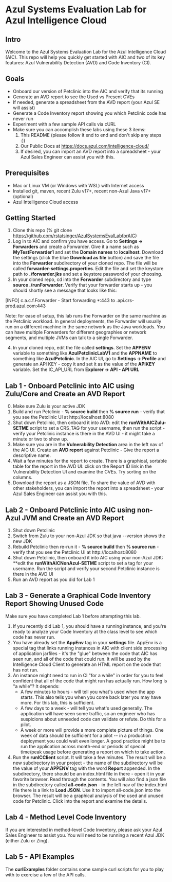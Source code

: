 # Azul Systems Evaluation Lab for Azul Intelligence Cloud

## Intro

Welcome to the Azul Systems Evaluation Lab for the Azul Intelligence Cloud (AIC). This repo will help you quickly get started with AIC and two of its key features: Azul Vulnerability Detection (AVD) and Code Inventory (CI).

## Goals

- Onboard our version of Petclinic into the AIC and verify that its running
- Generate an AVD report to see the Used vs Present CVEs
- If needed, generate a spreadsheet from the AVD report (your Azul SE will assist)
- Generate a Code Inventory report showing you which Petclinic code has never run
- Experiment with a few sample API calls via cURL
- Make sure you can accomplish these labs using these 3 items:
    1. This README (please follow it end to end and don't skip any steps :))
    2. Our Public Docs at https://docs.azul.com/intelligence-cloud/
    3. If desired, you can import an AVD report into a spreadsheet - your Azul Sales Engineer can assist you with this.

## Prerequisites

- Mac or Linux VM (or Windows with WSL) with Internet access
- Installed git, maven, recent Zulu v17+, recent non-Azul Java v17+ (optional)
- Azul Intelligence Cloud access

## Getting Started

1. Clone this repo (% git clone https://github.com/rstatsinger/AzulSystemsEvalLabforAIC)
2. Log in to AIC and confirm you have access. Go to **Settings -> Forwarders** and create a Forwarder. Give it a name such as **MyTestForwarder1** and set the **Domain names** to **localhost**. Download the settings (click the blue **Download as file** button) and save the file into the **Forwarder** subdirectory of your cloned repo. The file will be called **forwarder-settings.properties**. Edit the file and set the keystore path to **./forwarder.jks** and set a keystore password of your choosing.
3. In your cloned repo, cd into the **Forwarder** subdirectory and type **source ./runForwarder**. Verify that your forwarder starts up - you should shortly see a message that looks like this:

[INFO] c.a.c.f.Forwarder - Start forwarding *:443 to **<your instance name>**.api.crs-prod.azul.com:443

Note: for ease of setup, this lab runs the Forwarder on the same machine as the Petclinic workload. In general deployments, the Forwarder will usually run on a different machine in the same network as the Java workloads. You can have multiple Forwarders for different geographies or network segments, and multiple JVMs can talk to a single Forwarder.

4. In your cloned repo, edit the file called **settings**. Set the **APPENV** variable to something like **AzulPetclinicLabV1** and the **APPNAME** to something like **AzulPetclinic**. In the AIC UI, go to **Settings -> Profile** and generate an API KEY - copy it and set it as the value of the **APIKEY** variable. Set the IC_API_URL from **Explorer -> API - API URL**

## Lab 1 - Onboard Petclinic into AIC using Zulu/Core and Create an AVD Report

0. Make sure Zulu is your active JDK
1. Build and run Petclinic - **% source build** then **% source run** -  verify that you see the Petclinic UI at http://localhost:8080
2. Shut down Petclinic, then onboard it into AVD: edit the **runWithAICZulu-SETME** script to set a CRS_TAG for your username, then run the script - verify your Petclinic instance is there in the AVD UI - it might take a minute or two to show up.
3. Make sure you are in the **Vulnerability Detection** area in the left nav of the AIC UI. Create an **AVD report** against Petclinic - Give the report a descriptive name.
4. Wait a few minutes for the report to create. There is a graphical, sortable table for the report in the AVD UI: click on the Report ID link in the Vulnerability Detection UI and examine the CVEs. Try sorting on the columns.
5. Download the report as a JSON file. To share the value of AVD with other stakeholders, you can import the report into a spreadsheet - your Azul Sales Engineer can assist you with this.

## Lab 2 - Onboard Petclinic into AIC using non-Azul JVM and Create an AVD Report

1. Shut down Petclinic
2. Switch from Zulu to your non-Azul JDK so that java --version shows the new JDK
3. Rebuild Petclinic then re-run it  - **% source build** then **% source run** - verify that you see the Petclinic UI at http://localhost:8080
5. Shut down Petclinic, then onboard it into AIC using your non-Azul JDK: **edit the **runWithAICNonAzul-SETME** script to set a tag for your username. Run the script and verify your second Petclinic instance is there in the AVD UI
6. Run an AVD report as you did for Lab 1

## Lab 3 - Generate a Graphical Code Inventory Report Showing Unused Code

Make sure you have completed Lab 1 before attempting this lab.

1. If you recently did Lab 1, you should have a running instance, and you're ready to analyze your Code Inventory at the class level to see which code has never run.
2. You have already set the **AppEnv** tag in your **settings** file. AppEnv is a special tag that links running instances in AIC with client side processing of application jarfiles - it's the "glue" between the code that AIC has seen run, and all of the code that could run. It will be used by the Intelligence Cloud Client to generate an HTML report on the code that has not run. 
3. An instance might need to run in CI "for a while" in order for you to feel confident that all of the code that might run has actually run. How long is "a while"? It depends:
    - A few minutes to hours - will tell you what's used when the app starts. This also tells you when you come back later you may have more. For this lab, this is sufficient.
    - A few days to a week - will tell you what's used generally. The application will have seen some traffic, so an engineer who has suspicions about unneeded code can validate or refute. Do this for a pilot.
    - A week or more will provide a more complete picture of things. One week of data should be sufficient for a pilot -- in a production deployment you could wait even longer. A good practice might be to run the application across month-end or periods of special time/peak usage before generating a report on which to take action.
4. Run the **runICClient** script. It will take a few minutes. The result will be a new subdirectory in your project - the name of the subdirectory will be the value of your **APPENV** tag with the word **Report** appended. In the subdirectory, there should be an index.html file in there - open it in your favorite browser. Read through the contents. You will also find a json file in the subdirectory called **all-code.json** - in the left nav of the index.html file there is a link to **Load JSON**. Use it to import all-code.json into the browser. The result will be a graphical analysis of the used and unused code for Petclinic. Click into the report and examine the details.

## Lab 4 - Method Level Code Inventory

If you are interested in method-level Code Inventory, please ask your Azul Sales Engineer to assist you. You will need to be running a recent Azul JDK (either Zulu or Zing).

## Lab 5 - API Examples

The **curlExamples** folder contains some sample curl scripts for you to play with to exercise a few of the API calls.

